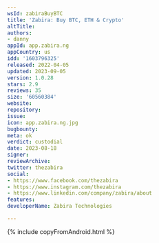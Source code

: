 ```yaml
---
wsId: zabiraBuyBTC
title: 'Zabira: Buy BTC, ETH & Crypto'
altTitle: 
authors:
- danny
appId: app.zabira.ng
appCountry: us
idd: '1603796325'
released: 2022-04-05
updated: 2023-09-05
version: 1.0.28
stars: 2.9
reviews: 35
size: '60560384'
website: 
repository: 
issue: 
icon: app.zabira.ng.jpg
bugbounty: 
meta: ok
verdict: custodial
date: 2023-08-18
signer: 
reviewArchive: 
twitter: thezabira
social:
- https://www.facebook.com/thezabira
- https://www.instagram.com/thezabira
- https://www.linkedin.com/company/zabira/about
features: 
developerName: Zabira Technologies

---
```


{% include copyFromAndroid.html %}
